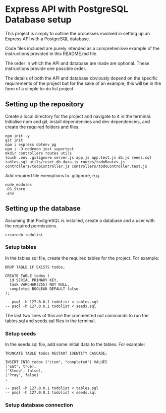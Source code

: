 # Express API with PostgreSQL Database setup

This project is simply to outline the processes involved in setting up an Express API with a PostgreSQL database.

Code files included are purely intended as a comprehenisve example of the instructions provided in this README.md file.

The order in which the API and database are made are optional. These instructions provide one possible order.

The details of both the API and database obviously depend on the specific requirements of the project but for the sake of an example, this will be in the form of a simple to-do list project.

## Setting up the repository

Create a local directory for the project and navigate to it in the terminal. 
Initialise npm and git, install dependencies and dev dependencies, and create the required folders and files.
```
npm init -y
git init
npm i express dotenv pg
npm i -D nodemon jest supertest
mkdir controllers routes utils
touch .env .gitignore server.js app.js app.test.js db.js seeds.sql tables.sql utils/reset-db-data.js routes/todoRoutes.js controllers/todoController.js controllers/todoController.test.js
```
Add required file exemptions to .gitignore, e.g.
```
node_modules
.DS_Store
.env
```

## Setting up the database

Assuming that PostgreSQL is installed, create a database and a user with the required permissions.
```
createdb todolist
```

### Setup tables

In the tables.sql file, create the required tables for the project. For example:
```
DROP TABLE IF EXISTS todos;

CREATE TABLE todos (
  id SERIAL PRIMARY KEY,
  task VARCHAR(255) NOT NULL,
  completed BOOLEAN DEFAULT false
);

-- psql -h 127.0.0.1 todolist < tables.sql
-- psql -h 127.0.0.1 todolist < seeds.sql
```

The last two lines of this are the commented out commands to run the tables.sql and seeds.sql files in the terminal.

### Setup seeds

In the seeds.sql file, add some initial data to the tables. For example:
```
TRUNCATE TABLE todos RESTART IDENTITY CASCADE;

INSERT INTO todos ("item", "completed") VALUES
('Eat', true),
('Sleep', false),
('Pray', false)
;

-- psql -h 127.0.0.1 todolist < tables.sql
-- psql -h 127.0.0.1 todolist < seeds.sql
```

### Setup database connection




